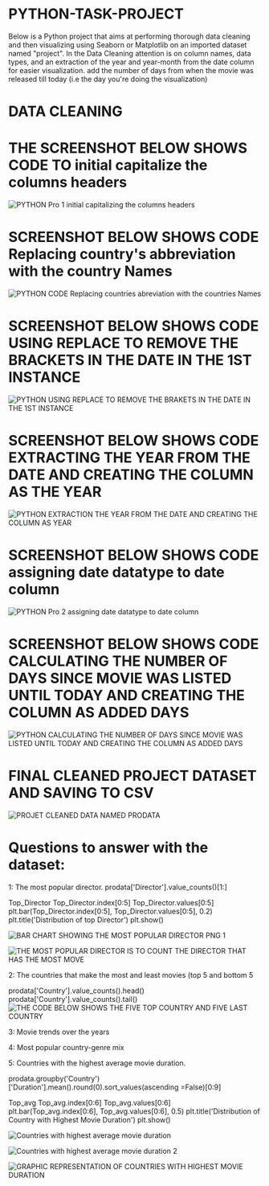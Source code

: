 # PYTHON-TASK-PROJECT

Below is a Python project that aims at performing thorough data cleaning and then visualizing using Seaborn or Matplotlib on an imported dataset named "project". 
In the Data Cleaning attention is on column names, data types, and an extraction of the year and year-month from the date column for easier visualization.
add the number of days from when the movie was released till today (i.e the day you're doing the visualization)

# DATA CLEANING

# THE SCREENSHOT BELOW SHOWS CODE TO initial capitalize the columns headers
![PYTHON Pro 1  initial capitalizing the columns headers](https://github.com/Tonyigba/PYTHON-TASK-PROJECT/assets/143624967/71a9e8cf-1f38-47f2-8052-09f4c7306405)

# SCREENSHOT BELOW SHOWS CODE Replacing country's abbreviation with the country Names
![PYTHON CODE Replacing countries abreviation with the countries Names](https://github.com/Tonyigba/PYTHON-TASK-PROJECT/assets/143624967/9355cdcb-988c-4de6-94d8-28af204a4d51)

# SCREENSHOT BELOW SHOWS CODE USING REPLACE TO REMOVE THE BRACKETS IN THE DATE IN THE 1ST INSTANCE
![PYTHON  USING REPLACE TO REMOVE THE BRAKETS IN THE DATE IN THE 1ST INSTANCE](https://github.com/Tonyigba/PYTHON-TASK-PROJECT/assets/143624967/5071628a-c345-44d9-9ea7-5d97c6a16988)

# SCREENSHOT BELOW SHOWS CODE EXTRACTING THE YEAR FROM THE DATE AND CREATING THE COLUMN AS THE YEAR
![PYTHON EXTRACTION THE YEAR FROM THE DATE AND CREATING THE COLUMN AS YEAR](https://github.com/Tonyigba/PYTHON-TASK-PROJECT/assets/143624967/106067cf-9e97-445f-bf47-618c8848ce1d)

# SCREENSHOT BELOW SHOWS CODE assigning date datatype to date column
![PYTHON Pro 2 assigning date datatype to date column](https://github.com/Tonyigba/PYTHON-TASK-PROJECT/assets/143624967/40fdb98a-0fde-453e-a741-466dc607f1c4)

# SCREENSHOT BELOW SHOWS CODE CALCULATING THE NUMBER OF DAYS SINCE MOVIE WAS LISTED UNTIL TODAY AND CREATING THE COLUMN AS ADDED DAYS
![PYTHON CALCULATING THE NUMBER OF DAYS SINCE MOVIE WAS LISTED UNTIL TODAY AND CREATING THE COLUMN AS ADDED DAYS](https://github.com/Tonyigba/PYTHON-TASK-PROJECT/assets/143624967/c528c4cb-9fec-42b5-88a4-6ac4805e044e)

# FINAL CLEANED PROJECT DATASET AND SAVING TO CSV
![PROJET CLEANED DATA NAMED PRODATA](https://github.com/Tonyigba/PYTHON-TASK-PROJECT/assets/143624967/3404cffe-39d3-40e1-b7a1-a75df629a245)


# Questions to answer with the dataset:

1: The most popular director.
prodata['Director'].value_counts()[1:]

Top_Director
Top_Director.index[0:5]
Top_Director.values[0:5]
plt.bar(Top_Director.index[0:5], Top_Director.values[0:5], 0.2)
plt.title('Distribution of top Director')
plt.show()


![BAR CHART SHOWING THE MOST POPULAR DIRECTOR PNG 1](https://github.com/Tonyigba/PYTHON-TASK-PROJECT/assets/143624967/434f63f7-d073-4f04-a771-06a664ba3f27)


![THE MOST POPULAR DIRECTOR IS TO COUNT THE DIRECTOR THAT HAS THE MOST MOVE](https://github.com/Tonyigba/PYTHON-TASK-PROJECT/assets/143624967/f590d50a-4491-4c9f-83dc-b292bb8c8ec3)


2: The countries that make the most and least movies (top 5 and bottom 5

prodata['Country'].value_counts().head()
prodata['Country'].value_counts().tail()
![THE CODE BELOW SHOWS THE FIVE TOP COUNTRY AND FIVE LAST COUNTRY](https://github.com/Tonyigba/PYTHON-TASK-PROJECT/assets/143624967/786f427e-0f98-4aa5-a176-9a04e074f9ce)


3: Movie trends over the years

4: Most popular country-genre mix



5: Countries with the highest average movie duration.

prodata.groupby('Country')['Duration'].mean().round(0).sort_values(ascending =False)[0:9]

Top_avg
Top_avg.index[0:6]
Top_avg.values[0:6]
plt.bar(Top_avg.index[0:6], Top_avg.values[0:6], 0.5)
plt.title('Distribution of Country with Highest Movie Duration')
plt.show()

![Countries with highest average movie duration](https://github.com/Tonyigba/PYTHON-TASK-PROJECT/assets/143624967/1e3145d7-1d2c-4974-8478-6fbeff60036c)

![Countries with highest average movie duration 2](https://github.com/Tonyigba/PYTHON-TASK-PROJECT/assets/143624967/87288e5d-1ea5-4310-a004-503df8c1c41b)

![GRAPHIC REPRESENTATION OF COUNTRIES WITH HIGHEST MOVIE DURATION](https://github.com/Tonyigba/PYTHON-TASK-PROJECT/assets/143624967/5459a38f-d740-432b-abff-56c85391b058)




